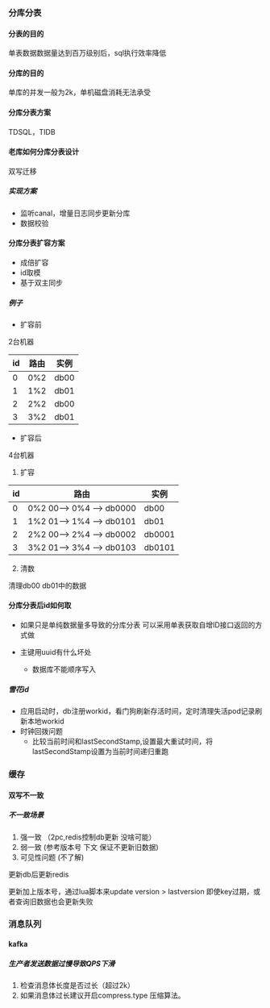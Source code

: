 ### 分库分表

#### 分表的目的

单表数据数据量达到百万级别后，sql执行效率降低

#### 分库的目的

单库的并发一般为2k，单机磁盘消耗无法承受


#### 分库分表方案


[//]: # (todo 了解一下)
TDSQL，TIDB 

#### 老库如何分库分表设计

双写迁移

##### 实现方案

* 监听canal，增量日志同步更新分库
* 数据校验


#### 分库分表扩容方案

* 成倍扩容
* id取模
* 基于双主同步

##### 例子

* 扩容前

2台机器


| id  | 路由  | 实例   |
|-----|-----|------|
| 0   | 0%2 | db00 |
| 1   | 1%2 | db01 |
| 2   | 2%2 | db00 |
| 3   | 3%2 | db01 |


* 扩容后

4台机器

1. 扩容


| id  | 路由                       | 实例     |
|-----|--------------------------|--------|
| 0   | 0%2 00--> 0%4 --> db0000 | db00   |
| 1   | 1%2 01--> 1%4 --> db0101 | db01   |
| 2   | 2%2 00--> 2%4 --> db0002 | db0001 |
| 3   | 3%2 01--> 3%4 --> db0103 | db0101 |


2. 清数

清理db00 db01中的数据

#### 分库分表后id如何取


* 如果只是单纯数据量多导致的分库分表 可以采用单表获取自增ID接口返回的方式做

* 主键用uuid有什么坏处
  * 数据库不能顺序写入


##### 雪花id

* 应用启动时，db注册workid，看门狗刷新存活时间，定时清理失活pod记录刷新本地workid
* 时钟回拨问题
  * 比较当前时间和lastSecondStamp,设置最大重试时间，将lastSecondStamp设置为当前时间递归重跑



### 缓存

#### 双写不一致

##### 不一致场景

1. 强一致 （2pc,redis控制db更新 没啥可能）
2. 弱一致  (参考版本号 下文 保证不更新旧数据)
3. 可见性问题 (不了解)

[//]: # (3. 可见性  &#40;不了解todo&#41;)

更新db后更新redis

更新加上版本号，通过lua脚本来update version > lastversion
即使key过期，或者查询旧数据也会更新失败




### 消息队列

#### kafka

##### 生产者发送数据过慢导致QPS下滑

1. 检查消息体长度是否过长（超过2k）
2. 如果消息体过长建议开启compress.type 压缩算法。



